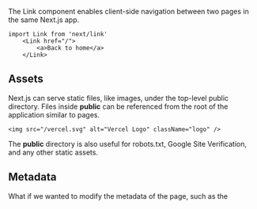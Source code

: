 The Link component enables client-side navigation between two pages in the same Next.js app.
```
import Link from 'next/link'
    <Link href="/">
        <a>Back to home</a>
    </Link>
```

## Assets
Next.js can serve static files, like images, under the top-level public directory. Files inside **public** can be referenced from the root of the application similar to pages.
```
<img src="/vercel.svg" alt="Vercel Logo" className="logo" />
```
The **public** directory is also useful for robots.txt, Google Site Verification, and any other static assets. 

## Metadata
What if we wanted to modify the metadata of the page, such as the <title> HTML tag?

```
import Head from 'next/head'
    <Head>
       <title>First Post</title>
    </Head>
```
## Adding CSS to a component
the CSS file name must end with .module.css. eg layout.module.css.
```
import styles from './layout.module.css'
<div className={styles.container}>{children}</div>
```
we can also use style-jsx
```
<style jsx>{`
  …
`}</style>
```
### Global Styles
To load global CSS files, create a file called _app.js under pages

Using classnames library to toggle classes

classnames is a simple library that lets you toggle class names easily. You can install it using npm install classnames or yarn add classnames.

```
import styles from './alert.module.css'
import cn from 'classnames'

export default function Alert({ children, type }) {
  return (
    <div
      className={cn({
        [styles.success]: type === 'success',
        [styles.error]: type === 'error'
      })}
    >
      {children}
    </div>
  )
}
```
## Pre-rendering and Data Fetching
Static Generation with Data using **getStaticProps**
getStaticProps runs only on the server-side. It will never run on the client-side. It won’t even be included in the JS bundle for the browser. 

```
export default function Home(props) { ... }

export async function getStaticProps() {
  // Get external data from the file system, API, DB, etc.
  const data = ...

  // The value of the `props` key will be
  //  passed to the `Home` component
  return {
    props: ...
  }
}
```

If you need to fetch data at request time instead of at build time, you can try Server-side Rendering:

Using getServerSideProps
```
export async function getServerSideProps(context) {
  return {
    props: {
      // props for your component
    }
  }
}
```

### Client-side Rendering
If you do not need to pre-render the data, you can also use the following strategy (called Client-side Rendering):
    - Statically generate (pre-render) parts of the page that do not require external data.
    - When the page loads, fetch external data from the client using JavaScript and populate the remaining parts.

This approach works well for user dashboard pages, for example. Because a dashboard is a private, user-specific page, SEO is not relevant, and the page doesn’t need to be pre-rendered. The data is frequently updated, which requires request-time data fetching.
[https://swr.vercel.app/](SWR) highly recommend it if you’re fetching data on the client side.


## How to Statically Generate Pages with Dynamic Routes
```
import Layout from '../../components/layout'

export default function Post({ postData }) {
  return (
    <Layout>
      {postData.title}
      <br />
      {postData.id}
      <br />
      {postData.date}
    </Layout>
  )
}

export async function getStaticPaths() {
  // Return a list of possible value for id
 const paths = fileNames.map(fileName => {
    return {
      params: {
        id: fileName.replace(/\.md$/, '')
      }
    }
  })
  return {paths, fallback: false}
}

export async function getStaticProps({ params }) {
  // Fetch necessary data for the blog post using params.id
  const postData = getPostData(params.id)
  return {
    props: {
      postData
    }
  }
}
```